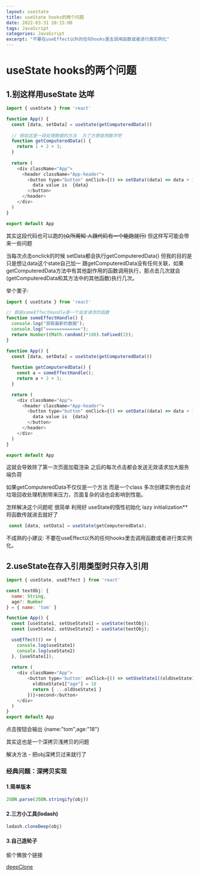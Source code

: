 ```yaml
---
layout: usestate
title: useState hooks的两个问题
date: 2022-03-31 20:15:08
tags: JavaScript
categories: JavaScript
excerpt: "不要在useEffect以外的任何hooks里去调用函数或者进行类实例化"
---
```

# useState hooks的两个问题

## 1.别这样用useState  达咩

```javascript
import { useState } from 'react'

function App() {
  const [data, setData] = useState(getComputeredData())
  
  // 假如这是一段处理数据的方法  为了方便就用数字吧
  function getComputeredData() {
    return 1 + 2 + 3;
  }
  
  return (
    <div className="App">
      <header className="App-header">
        <button type="button" onClick={() => setData((data) => data + 1)}>
          data value is  {data}
        </button>
      </header>
    </div>
  )
}

export default App
```

其实这段代码也可以跑的~~(众所周知 人跟代码有一个能跑就行)~~ 但这样写可能会带来一些问题

当每次点击onclick的时候 setData都会执行getComputeredData()  但我的目的是只是想让data这个state自己加一  跟getComputeredData没有任何关联，如果getComputeredData方法中有其他副作用的函数调用执行，那点击几次就会(getComputeredData和其方法中的其他函数)执行几次。

举个栗子:

```javascript
import { useState } from 'react'

// 假装someEffectHandle是一个会发请求的函数
function someEffectHandle() {
  console.log("获取最新的数据");
  console.log("=============");
  return Number((Math.random()*100).toFixed(2));
}

function App() {
  const [data, setData] = useState(getComputeredData())
  
  function getComputeredData() {
    const a = someEffectHandle();
    return a + 2 + 3;
  }

  return (
    <div className="App">
      <header className="App-header">
        <button type="button" onClick={() => setData((data) => data + 1)}>
          data value is  {data}
        </button>
      </header>
    </div>
  )
}

export default App
```

这就会导致除了第一次页面加载渲染 之后的每次点击都会发送无效请求加大服务端负荷

如果getComputeredData不仅仅是一个方法 而是一个class  多次创建实例也会对垃圾回收处理机制带来压力，页面复杂的话也会影响到性能。

怎样解决这个问题呢 很简单 利用好 useState的惰性初始化 lazy initialization** 将函数传就进去就好了

```javascript
 const [data, setData] = useState(getComputeredData);
```

不成熟的小建议: 不要在useEffect以外的任何hooks里去调用函数或者进行类实例化。



## 2.useState在存入引用类型时只存入引用

```javascript
import { useState, useEffect } from 'react'

const textObj: {
  name: String,
  age?: Number
} = { name: 'tom' }

function App() {
  const [useState1, setUseState1] = useState(textObj);
  const [useState2, setUseState2] = useState(textObj);

  useEffect(() => {
    console.log(useState1) 
    console.log(useState2)
  }, [useState1]);
  
  return (
    <div className="App">
        <button type='button' onClick={() => setUseState1((oldUseState1) => {
          oldUseState1["age"] = 18
          return { ...oldUseState1 }
        })}>second</button>
    </div>
  )
}
export default App
```

点击按钮会输出 {name:"tom",age:"18"}

其实这也是一个深拷贝浅拷贝的问题

解决方法 - 把obj深拷贝过来就行了

### 经典问题：深拷贝实现

#### 1.简单版本

```javascript
JSON.parse(JSON.stringify(obj))
```

#### 2.三方小工具(lodash)

```javascript
lodash.cloneDeep(obj)
```

#### 3.自己造轮子

偷个懒放个链接

[deepClone](https://github.com/ConardLi/ConardLi.github.io/blob/master/demo/deepClone/src/clone_6.js)

